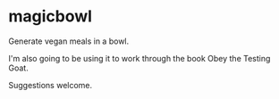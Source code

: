 magicbowl
=========

Generate vegan meals in a bowl.

I'm also going to be using it to work through the book Obey the Testing Goat.

Suggestions welcome. 
